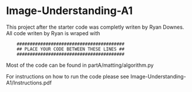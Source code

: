 # Image-Understanding-A1

This project after the starter code was completly writen by Ryan Downes. All code writen by Ryan is wraped with 

        #########################################
        ## PLACE YOUR CODE BETWEEN THESE LINES ##
        #########################################

Most of the code can be found in partA/matting/algorithm.py 

For instructions on how to run the code please see Image-Understanding-A1/Instructions.pdf
